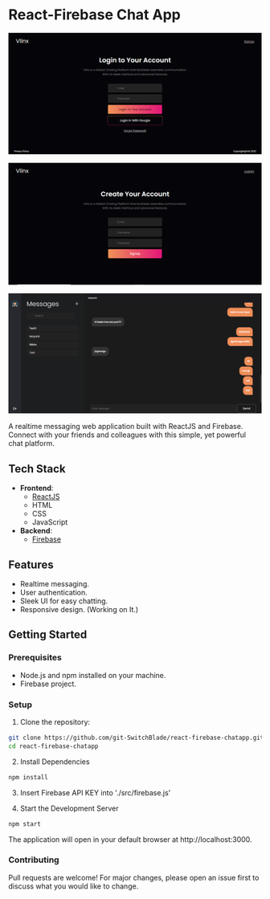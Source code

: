 # React-Firebase Chat App

![React-Firebase Chat App Screenshot](./img/login.PNG)

![React-Firebase Chat App Screenshot](./img/signup.PNG)

![React-Firebase Chat App Screenshot](./img/chat.PNG)



A realtime messaging web application built with ReactJS and Firebase. Connect with your friends and colleagues with this simple, yet powerful chat platform.

## Tech Stack

- **Frontend**:
  - [ReactJS](https://reactjs.org/)
  - HTML
  - CSS
  - JavaScript
- **Backend**:
  - [Firebase](https://firebase.google.com/)

## Features

- Realtime messaging.
- User authentication.
- Sleek UI for easy chatting.
- Responsive design. (Working on It.)

## Getting Started

### Prerequisites

- Node.js and npm installed on your machine.
- Firebase project.

### Setup

1. Clone the repository:

```bash
git clone https://github.com/git-SwitchBlade/react-firebase-chatapp.git
cd react-firebase-chatapp
```

2. Install Dependencies

```bash
npm install
```
3. Insert Firebase API KEY into './src/firebase.js'

4. Start the Development Server

```bash
npm start
```

The application will open in your default browser at http://localhost:3000.

### Contributing

Pull requests are welcome! For major changes, please open an issue first to discuss what you would like to change.

